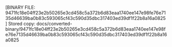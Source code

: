 [BINARY FILE: 9471fc18e04ff23e2b50265e3cd458c5a372b6d83eaa1740ee147e98fe76e7135d46639ba0b83c593065cf43c590d35dbc317403ed39df1f22b8a16a0825]
Stored copy: docs/converted-binary/9471fc18e04ff23e2b50265e3cd458c5a372b6d83eaa1740ee147e98fe76e7135d46639ba0b83c593065cf43c590d35dbc317403ed39df1f22b8a16a0825
